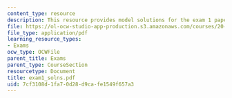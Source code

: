 ```yaml
---
content_type: resource
description: This resource provides model solutions for the exam 1 paper.
file: https://ol-ocw-studio-app-production.s3.amazonaws.com/courses/20-462j-molecular-principles-of-biomaterials-spring-2006/7cf3108d1fa70d28d9cafe1549f657a3_exam1_solns.pdf
file_type: application/pdf
learning_resource_types:
- Exams
ocw_type: OCWFile
parent_title: Exams
parent_type: CourseSection
resourcetype: Document
title: exam1_solns.pdf
uid: 7cf3108d-1fa7-0d28-d9ca-fe1549f657a3
---
```

